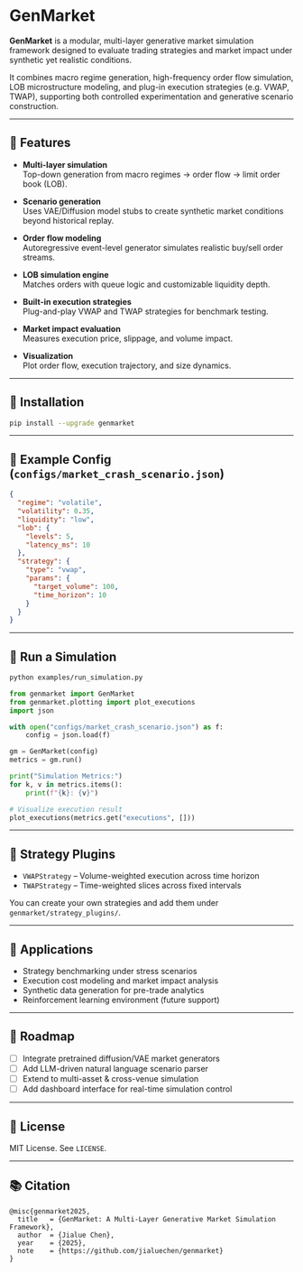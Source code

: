 # GenMarket

**GenMarket** is a modular, multi-layer generative market simulation framework designed to evaluate trading strategies and market impact under synthetic yet realistic conditions.

It combines macro regime generation, high-frequency order flow simulation, LOB microstructure modeling, and plug-in execution strategies (e.g. VWAP, TWAP), supporting both controlled experimentation and generative scenario construction.

---

## 🚀 Features

- **Multi-layer simulation**  
  Top-down generation from macro regimes → order flow → limit order book (LOB).

- **Scenario generation**  
  Uses VAE/Diffusion model stubs to create synthetic market conditions beyond historical replay.

- **Order flow modeling**  
  Autoregressive event-level generator simulates realistic buy/sell order streams.

- **LOB simulation engine**  
  Matches orders with queue logic and customizable liquidity depth.

- **Built-in execution strategies**  
  Plug-and-play VWAP and TWAP strategies for benchmark testing.

- **Market impact evaluation**  
  Measures execution price, slippage, and volume impact.

- **Visualization**  
  Plot order flow, execution trajectory, and size dynamics.

---

## 🧱 Installation

```bash
pip install --upgrade genmarket
```

---

## 📄 Example Config (`configs/market_crash_scenario.json`)

```json
{
  "regime": "volatile",
  "volatility": 0.35,
  "liquidity": "low",
  "lob": {
    "levels": 5,
    "latency_ms": 10
  },
  "strategy": {
    "type": "vwap",
    "params": {
      "target_volume": 100,
      "time_horizon": 10
    }
  }
}
```

---

## 🧪 Run a Simulation

```bash
python examples/run_simulation.py
```

```python
from genmarket import GenMarket
from genmarket.plotting import plot_executions
import json

with open("configs/market_crash_scenario.json") as f:
    config = json.load(f)

gm = GenMarket(config)
metrics = gm.run()

print("Simulation Metrics:")
for k, v in metrics.items():
    print(f"{k}: {v}")

# Visualize execution result
plot_executions(metrics.get("executions", []))
```

---

## 🧩 Strategy Plugins

- `VWAPStrategy` – Volume-weighted execution across time horizon  
- `TWAPStrategy` – Time-weighted slices across fixed intervals  

You can create your own strategies and add them under `genmarket/strategy_plugins/`.

---

## 🔬 Applications

- Strategy benchmarking under stress scenarios  
- Execution cost modeling and market impact analysis  
- Synthetic data generation for pre-trade analytics  
- Reinforcement learning environment (future support)

---

## 📅 Roadmap

- [ ] Integrate pretrained diffusion/VAE market generators  
- [ ] Add LLM-driven natural language scenario parser  
- [ ] Extend to multi-asset & cross-venue simulation  
- [ ] Add dashboard interface for real-time simulation control

---

## 📜 License

MIT License. See `LICENSE`.

---

## 📚 Citation

```
@misc{genmarket2025,
  title   = {GenMarket: A Multi-Layer Generative Market Simulation Framework},
  author  = {Jialue Chen},
  year    = {2025},
  note    = {https://github.com/jialuechen/genmarket}
}
```